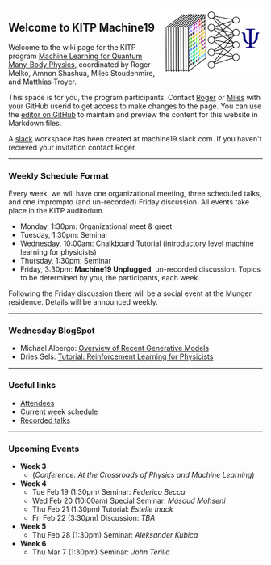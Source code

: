  <img src="machine.png" align="right"  alt="drawing" width="200"/>  
 
## Welcome to KITP Machine19

Welcome to the wiki page for the KITP program [Machine Learning for Quantum Many-Body Physics](https://www.kitp.ucsb.edu/activities/machine19), coordinated by Roger Melko, Amnon Shashua, Miles Stoudenmire, and Matthias Troyer. 

This space is for you, the program participants.  Contact [Roger](mailto:rgmelko@gmail.com) or [Miles](mailto:mstoudenmire@flatironinstitute.org) with your GitHub userid to get access to make changes to the page.
You can use the [editor on GitHub](https://github.com/machine19/machine19.github.io/edit/master/README.md) to maintain and preview the content for this website in Markdown files.

A [slack](https://slack.com) workspace has been created at machine19.slack.com.  If you haven't recieved your invitation contact Roger.

----------------

### Weekly Schedule Format

Every week, we will have one organizational meeting, three scheduled talks, and one imprompto (and un-recorded) Friday discussion.  All events take place in the KITP auditorium.

- Monday, 1:30pm: Organizational meet & greet
- Tuesday, 1:30pm: Seminar
- Wednesday, 10:00am: Chalkboard Tutorial (introductory level machine learning for physicists)
- Thursday, 1:30pm: Seminar
- Friday, 3:30pm: **Machine19 Unplugged**, un-recorded discussion.  Topics to be determined by you, the participants, each week.

Following the Friday discussion there will be a social event at the Munger residence.  Details will be announced weekly.

----------------

### Wednesday BlogSpot
- Michael Albergo: [Overview of Recent Generative Models](machine19.github.io/Blogs/Albergo_GenModels/GenModels.html)
- Dries Sels: [Tutorial: Reinforcement Learning for Physicists](machine19.github.io/Blogs/TutorialRL.pdf)

----------------


### Useful links

- [Attendees](http://online.kitp.ucsb.edu/online/machine19/directory.html)
- [Current week schedule](https://www.kitp.ucsb.edu/talks-schedule#week)
- [Recorded talks](http://online.kitp.ucsb.edu/online/machine19/)

----------------

### Upcoming Events

+ **Week 3** <br/>
  - (*Conference: At the Crossroads of Physics and Machine Learning*)
+ **Week 4**
  - Tue Feb 19 (1:30pm) Seminar: *Federico Becca*
  - Wed Feb 20 (10:00am) Special Seminar: *Masoud Mohseni*
  - Thu Feb 21 (1:30pm) Tutorial: *Estelle Inack*
  - Fri Feb 22 (3:30pm) Discussion: *TBA*
+ **Week 5**
  - Thu Feb 28 (1:30pm) Seminar: *Aleksander Kubica*
+ **Week 6**
  - Thu Mar 7 (1:30pm) Seminar: *John Terilla*

